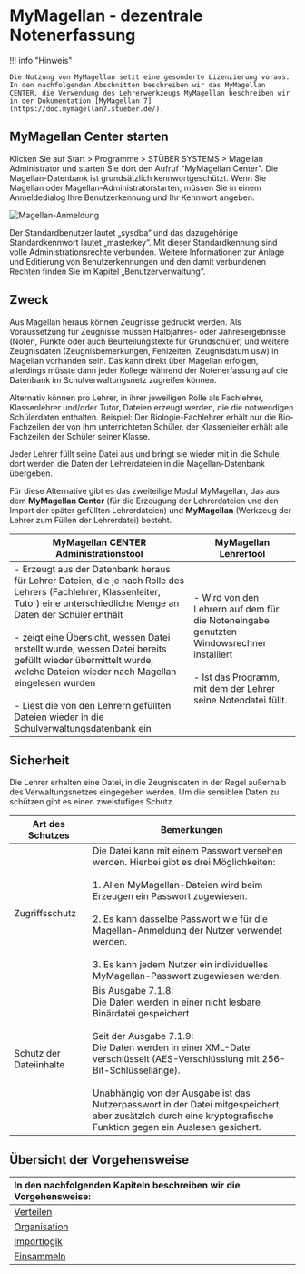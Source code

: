 # MyMagellan - dezentrale Notenerfassung

!!! info "Hinweis"

	Die Nutzung von MyMagellan setzt eine gesonderte Lizenzierung voraus. 
	In den nachfolgenden Abschnitten beschreiben wir das MyMagellan CENTER, die Verwendung des Lehrerwerkzeugs MyMagellan beschreiben wir in der Dokumentation [MyMagellan 7](https://doc.mymagellan7.stueber.de/).

## MyMagellan Center starten

Klicken Sie auf Start > Programme > STÜBER SYSTEMS > Magellan Administrator und starten Sie dort den Aufruf "MyMagellan Center". Die Magellan-Datenbank ist grundsätzlich kennwortgeschützt. Wenn Sie Magellan oder Magellan-Administratorstarten, müssen Sie in einem Anmeldedialog Ihre Benutzerkennung und Ihr Kennwort angeben.

![Magellan-Anmeldung](/assets/images/dialog-anmeldung.png)

Der Standardbenutzer lautet „sysdba“ und das dazugehörige Standardkennwort lautet „masterkey“. Mit dieser Standardkennung sind volle Administrationsrechte verbunden. Weitere Informationen zur Anlage und Editierung von Benutzerkennungen und den damit verbundenen Rechten finden Sie im Kapitel „Benutzerverwaltung“.

## Zweck

Aus Magellan heraus können Zeugnisse gedruckt werden. Als Voraussetzung für Zeugnisse müssen Halbjahres- oder Jahresergebnisse (Noten, Punkte oder auch Beurteilungstexte für Grundschüler) und weitere Zeugnisdaten (Zeugnisbemerkungen, Fehlzeiten, Zeugnisdatum usw) in Magellan vorhanden sein.
Das kann direkt über Magellan erfolgen, allerdings müsste dann jeder Kollege während der Notenerfassung auf die Datenbank im Schulverwaltungsnetz zugreifen können.

Alternativ können pro Lehrer, in ihrer jeweiligen Rolle als Fachlehrer, Klassenlehrer und/oder Tutor, Dateien erzeugt werden, die die notwendigen Schülerdaten enthalten.
Beispiel:
Der Biologie-Fachlehrer erhält nur die Bio-Fachzeilen der von ihm unterrichteten Schüler, der Klassenleiter erhält alle Fachzeilen der Schüler seiner Klasse.

Jeder Lehrer füllt seine Datei aus und bringt sie wieder mit in die Schule, dort werden die Daten der Lehrerdateien in die Magellan-Datenbank übergeben.

Für diese Alternative gibt es das zweiteilige Modul MyMagellan, das aus dem **MyMagellan Center** (für die Erzeugung der Lehrerdateien und den Import der später gefüllten Lehrerdateien) und **MyMagellan** (Werkzeug der Lehrer zum Füllen der Lehrerdatei) besteht.

**MyMagellan CENTER**<br/>Administrationstool|**MyMagellan**<br/>Lehrertool
--|--
- Erzeugt aus der Datenbank heraus für Lehrer Dateien, die je nach Rolle des Lehrers (Fachlehrer, Klassenleiter, Tutor) eine unterschiedliche Menge an Daten der Schüler enthält<br/><br/>- zeigt eine Übersicht, wessen Datei erstellt wurde, wessen Datei bereits gefüllt wieder übermittelt wurde, welche Dateien wieder nach Magellan eingelesen wurden<br/><br/>- Liest die von den Lehrern gefüllten Dateien wieder in die Schulverwaltungsdatenbank ein|- Wird von den Lehrern auf dem für die Noteneingabe genutzten Windowsrechner installiert<br/><br/>- Ist das Programm, mit dem der Lehrer seine Notendatei füllt.

## Sicherheit

Die Lehrer erhalten eine Datei, in die Zeugnisdaten in der Regel außerhalb des Verwaltungsnetzes eingegeben werden. Um die sensiblen Daten zu schützen gibt es einen zweistufiges Schutz.

Art des Schutzes|Bemerkungen
--|--
Zugriffsschutz|Die Datei kann mit einem Passwort versehen werden. Hierbei gibt es drei Möglichkeiten: <br/><br/>1. Allen MyMagellan-Dateien wird beim Erzeugen ein Passwort zugewiesen.<br/><br/>2. Es kann dasselbe Passwort wie für die Magellan-Anmeldung der Nutzer verwendet werden.<br/><br/>3. Es kann jedem Nutzer ein individuelles MyMagellan-Passwort zugewiesen werden. 
Schutz der Dateiinhalte| Bis Ausgabe 7.1.8: <br/>Die Daten werden in einer nicht lesbare Binärdatei gespeichert<br/><br/>Seit der Ausgabe 7.1.9: <br/>Die Daten werden in einer XML-Datei verschlüsselt (AES-Verschlüsslung mit 256-Bit-Schlüssellänge).<br/><br/>Unabhängig von der Ausgabe ist das Nutzerpasswort in der Datei mitgespeichert, aber zusätzlch durch eine kryptografische Funktion gegen ein Auslesen gesichert.

## Übersicht der Vorgehensweise

|In den nachfolgenden Kapiteln beschreiben wir die Vorgehensweise:|
|:--|
|[Verteilen](https://doc.magellan.stueber.de/mymagellancenter/verteilen/)|
| [Organisation](https://doc.magellan.stueber.de/mymagellancenter/organisation/)|
| [Importlogik](https://doc.magellan.stueber.de/mymagellancenter/importlogik/)|
| [Einsammeln](https://doc.magellan.stueber.de/mymagellancenter/einsammeln/)|
